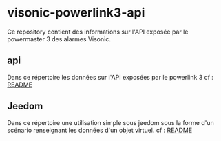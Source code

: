 # visonic-powerlink3-api
Ce repository contient des informations sur l'API exposée par le powermaster 3 des alarmes Visonic.


## api
Dans ce répertoire les données sur l'API exposées par le powerlink 3
cf : [README](https://github.com/Froggy-AA/visonic-powerlink3-api/tree/master/api/README.md)

## Jeedom
Dans ce répertoire une utilisation simple sous jeedom sous la forme d'un scénario renseignant les données d'un objet virtuel. 
cf : [README](https://github.com/Froggy-AA/visonic-powerlink3-api/tree/master/Jeedom/README.md)
